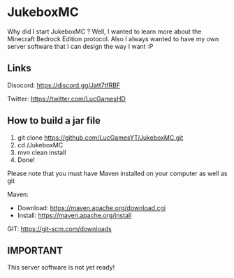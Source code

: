 # JukeboxMC
Why did I start JukeboxMC ?
Well, I wanted to learn more about the Minecraft Bedrock Edition protocol. Also I always wanted to have my own server software that I can design the way I want :P

## Links
Disocord: https://discord.gg/Jatt7tfRBF

Twitter: https://twitter.com/LucGamesHD

## How to build a jar file
1. git clone https://github.com/LucGamesYT/JukeboxMC.git
2. cd /JukeboxMC
3. mvn clean install
4. Done! 

Please note that you must have Maven installed on your computer as well as git

Maven: 
 - Download: https://maven.apache.org/download.cgi
 - Install: https://maven.apache.org/install

GIT: https://git-scm.com/downloads

## IMPORTANT
This server software is not yet ready!
